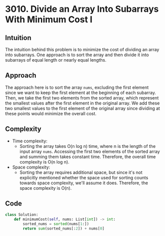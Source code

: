 # 3010. Divide an Array Into Subarrays With Minimum Cost I

## Intuition
The intuition behind this problem is to minimize the cost of dividing an array into subarrays. One approach is to sort the array and then divide it into subarrays of equal length or nearly equal lengths.

## Approach
The approach here is to sort the array `nums`, excluding the first element since we want to keep the first element at the beginning of each subarray. Then, we take the first two elements from the sorted array, which represent the smallest values after the first element in the original array. We add these two smallest values to the first element of the original array since dividing at these points would minimize the overall cost.

## Complexity
- Time complexity:
  - Sorting the array takes O(n log n) time, where n is the length of the input array `nums`. Accessing the first two elements of the sorted array and summing them takes constant time. Therefore, the overall time complexity is O(n log n).
- Space complexity:
  - Sorting the array requires additional space, but since it's not explicitly mentioned whether the space used for sorting counts towards space complexity, we'll assume it does. Therefore, the space complexity is O(n).

## Code
``` python
class Solution:
    def minimumCost(self, nums: List[int]) -> int:
        sorted_nums = sorted(nums[1:])
        return sum(sorted_nums[:2]) + nums[0]
        
```
